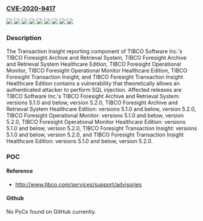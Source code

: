 ### [CVE-2020-9417](https://cve.mitre.org/cgi-bin/cvename.cgi?name=CVE-2020-9417)
![](https://img.shields.io/static/v1?label=Product&message=TIBCO%20Foresight%20Archive%20and%20Retrieval%20System%20Healthcare%20Edition&color=blue)
![](https://img.shields.io/static/v1?label=Product&message=TIBCO%20Foresight%20Archive%20and%20Retrieval%20System&color=blue)
![](https://img.shields.io/static/v1?label=Product&message=TIBCO%20Foresight%20Operational%20Monitor%20Healthcare%20Edition&color=blue)
![](https://img.shields.io/static/v1?label=Product&message=TIBCO%20Foresight%20Operational%20Monitor&color=blue)
![](https://img.shields.io/static/v1?label=Product&message=TIBCO%20Foresight%20Transaction%20Insight%20Healthcare%20Edition&color=blue)
![](https://img.shields.io/static/v1?label=Product&message=TIBCO%20Foresight%20Transaction%20Insight&color=blue)
![](https://img.shields.io/static/v1?label=Version&message=5.2.0%20&color=brightgreen)
![](https://img.shields.io/static/v1?label=Version&message=unspecified%20&color=brightgreen)
![](https://img.shields.io/static/v1?label=Vulnerability&message=The%20impact%20of%20these%20vulnerabilities%20includes%20the%20theoretical%20possibility%20that%20an%20authenticated%20attacker%20could%20craft%20a%20SQL%20query%20that%20would%20allow%20the%20attacker%20to%20create%20records%2C%20and%20read%2C%20update%20or%20delete%20entries%20in%20a%20victim%E2%80%99s%20account.&color=brightgreen)

### Description

The Transaction Insight reporting component of TIBCO Software Inc.'s TIBCO Foresight Archive and Retrieval System, TIBCO Foresight Archive and Retrieval System Healthcare Edition, TIBCO Foresight Operational Monitor, TIBCO Foresight Operational Monitor Healthcare Edition, TIBCO Foresight Transaction Insight, and TIBCO Foresight Transaction Insight Healthcare Edition contains a vulnerability that theoretically allows an authenticated attacker to perform SQL injection. Affected releases are TIBCO Software Inc.'s TIBCO Foresight Archive and Retrieval System: versions 5.1.0 and below, version 5.2.0, TIBCO Foresight Archive and Retrieval System Healthcare Edition: versions 5.1.0 and below, version 5.2.0, TIBCO Foresight Operational Monitor: versions 5.1.0 and below, version 5.2.0, TIBCO Foresight Operational Monitor Healthcare Edition: versions 5.1.0 and below, version 5.2.0, TIBCO Foresight Transaction Insight: versions 5.1.0 and below, version 5.2.0, and TIBCO Foresight Transaction Insight Healthcare Edition: versions 5.1.0 and below, version 5.2.0.

### POC

#### Reference
- http://www.tibco.com/services/support/advisories

#### Github
No PoCs found on GitHub currently.

